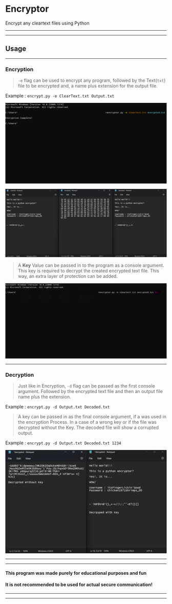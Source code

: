 # Encryptor

Encrypt any cleartext files using Python

---
---

## Usage

---

### Encryption

> `-e` flag can be used to encrypt any program, followed by the Text(`txt`) file
> to be encrypted and, a name plus extension for the output file.

Example : `encrypt.py -e ClearText.txt Output.txt`

![Normal Input](img/Enc_In.png)

![Normal Output](img/Norm_Out.png)

> A __Key__ Value can be passed in to the program as a console argument.
> This key is required to decrypt the created encrypted text file. This way,
> an extra layer of protection can be added.

![Key Input](img/Enc_Seed.png)

---

### Decryption

> Just like in Encryption, `-d` flag can be passed as the first console argument.
> Followed by the encrypted text file and then an output file name plus the extension.

Example : `encrypt.py -d Output.txt Decoded.txt`

> A key can be passed in as the final console argument, if a was used in the encryption
> Process. In a case of a wrong key or if the file was decrypted without the Key.
> The decoded file will show a corrupted output.

Example : `encrypt.py -d Output.txt Decoded.txt 1234`

![Seed In](img/Enc_Seed_Out.png)

---
---

#### __This program was made purely for educational purposes and fun__

#### __It is not recommended to be used for actual secure communication!__

---
---
